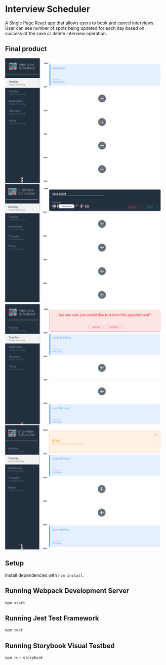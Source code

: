 # Interview Scheduler
A Single Page React app that allows users to book and cancel interviews. User can see number of spots being updated for each day based on success of the save or delete interview operation.

## Final product

!["home page"](https://github.com/sarasabet/scheduler/blob/master/doc/main-page.png)
!["Make a new appointment"](https://github.com/sarasabet/scheduler/blob/master/doc/creat-a-nw-appointmnet.png)
!["Confirm to delete](https://github.com/sarasabet/scheduler/blob/master/doc/confirm-delete.png)
!["Error"](https://github.com/sarasabet/scheduler/blob/master/doc/error.png)

## Setup

Install dependencies with `npm install`.

## Running Webpack Development Server

```sh
npm start
```

## Running Jest Test Framework

```sh
npm test
```

## Running Storybook Visual Testbed

```sh
npm run storybook
```
